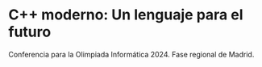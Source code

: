 # C++ moderno: Un lenguaje para el futuro

Conferencia para la Olimpiada Informática 2024. Fase regional de Madrid.
